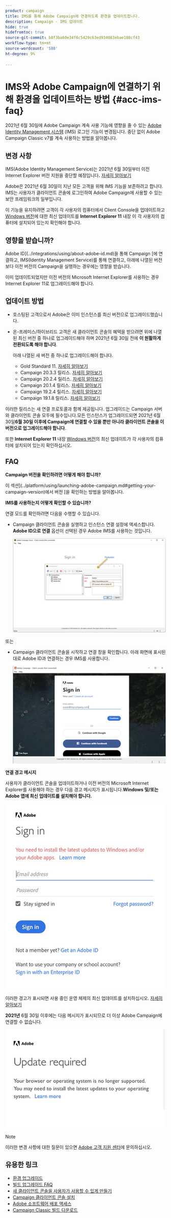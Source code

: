 ```yaml
---
product: campaign
title: IMS를 통해 Adobe Campaign에 연결하도록 환경을 업데이트합니다.
description: Campaign - IMS 업데이트
hide: true
hidefromtoc: true
source-git-commit: b8f3ba60e34f6c5429c63ed934083ebae180cf43
workflow-type: tm+mt
source-wordcount: '588'
ht-degree: 9%

---
```


# IMS와 Adobe Campaign에 연결하기 위해 환경을 업데이트하는 방법 {#acc-ims-faq}

2021년 6월 30일에 Adobe Campaign 계속 사용 기능에 영향을 줄 수 있는 [Adobe Identity Management 시스템](https://helpx.adobe.com/enterprise/using/identity.html) (IMS) 로그인 기능이 변경됩니다. 중단 없이 Adobe Campaign Classic v7를 계속 사용하는 방법을 알아봅니다.

## 변경 사항

IMS(Adobe Identity Management Service)는 2021년 6월 30일부터 이전 Internet Explorer 버전 지원을 중단할 예정입니다&#x200B;**.** [자세히 알아보기](https://helpx.adobe.com/x-productkb/global/update-operating-system-and-browser.html)

Adobe은 2021년 6월 30일이 지난 모든 고객을 위해 IMS 기능을 보존하려고 합니다. IMS는 사용자가 클라이언트 콘솔에 로그인하여 Adobe Campaign에 사용할 수 있는 보안 프레임워크의 일부입니다.

이 기능을 유지하려면 고객이 각 사용자의 컴퓨터에서 Client Console을 업데이트하고 [Windows 버전](../rn/using/compatibility-matrix.md#ClientConsoleoperatingsystems)에 대한 최신 업데이트를 **Internet Explorer 11** 내장 이 각 사용자의 컴퓨터에 설치되어 있는지 확인해야 합니다.

## 영향을 받습니까?

Adobe ID](../integrations/using/about-adobe-id.md)을 통해 Campaign [에 연결하고, IMS(Identity Management Service)를 통해 연결하고, 아래에 나열된 버전보다 이전 버전의 Campaign을 실행하는 경우에는 영향을 받습니다.

이미 업데이트되었지만 이전 버전의 Microsoft Internet Explorer를 사용하는 경우 Internet Explorer 11로 업그레이드해야 합니다.

## 업데이트 방법

* 호스팅된 고객으로서 Adobe은 이미 인스턴스를 최신 버전으로 업그레이드했습니다.

* 온-프레미스/하이브리드 고객은 새 클라이언트 콘솔의 혜택을 받으려면 위에 나열된 최신 버전 중 하나로 업그레이드해야 하며 2021년 6월 30일 전에 **이 원활하게 전환되도록 해야 합니다**.

   아래 나열된 새 버전 중 하나로 업그레이드해야 합니다.

   * Gold Standard 11. [자세히 알아보기](../rn/using/gold-standard.md)
   * Campaign 20.3.3 릴리스. [자세히 알아보기](../rn/using/release--20-3.md)
   * Campaign 20.2.4 릴리스. [자세히 알아보기](../rn/using/release--20-2.md)
   * Campaign 20.1.4 릴리스. [자세히 알아보기](../rn/using/release--20-1.md)
   * Campaign 19.2.4 릴리스. [자세히 알아보기](../rn/using/release--19-2.md)
   * Campaign 19.1.8 릴리스. [자세히 알아보기](../rn/using/release--19-1.md)

이러한 릴리스는 새 연결 프로토콜과 함께 제공됩니다. 업그레이드는 Campaign 서버와 클라이언트 콘솔 모두에 필수입니다.모든 인스턴스가 업그레이드되면 2021년 6월 30일&#x200B;**6월 30일 이후에 Campaign에 연결할 수 있을 뿐만 아니라 클라이언트 콘솔을 이 버전으로 업그레이드해야 합니다**.

또한 **Internet Explorer 11** 내장 [Windows 버전](../rn/using/compatibility-matrix.md#ClientConsoleoperatingsystems)의 최신 업데이트가 각 사용자의 컴퓨터에 설치되어 있는지 확인하십시오.

## FAQ

**Campaign 버전을 확인하려면 어떻게 해야 합니까?**

이 섹션](../platform/using/launching-adobe-campaign.md#getting-your-campaign-version)에서 버전 [을 확인하는 방법을 알아봅니다.


**IMS를 사용하는지 어떻게 확인할 수 있습니까?**

연결 모드를 확인하려면 다음을 수행할 수 있습니다.

* Campaign 클라이언트 콘솔을 실행하고 인스턴스 연결 설정에 액세스합니다. **Adobe ID으로 연결** 옵션이 선택된 경우 Adobe IMS를 사용하는 것입니다.

   ![](../integrations/using/assets/ims_1.png)

또는

* Campaign 클라이언트 콘솔을 시작하고 연결 창을 확인합니다. 아래 화면에 표시된 대로 Adobe ID과 연결하는 경우 IMS를 사용합니다.

   ![](../integrations/using/assets/adobeID.png)

**연결 경고 메시지**

사용자가 클라이언트 콘솔을 업데이트하거나 이전 버전의 Microsoft Internet Explorer를 사용해야 하는 경우 다음 경고 메시지가 표시됩니다.**Windows 및/또는 Adobe 앱에 최신 업데이트를 설치해야 합니다.**

![](../integrations/using/assets/do-not-localize/errorMsg.png)

이러한 경고가 표시되면 사용 중인 운영 체제의 최신 업데이트를 설치하십시오. [자세히 알아보기](https://helpx.adobe.com/x-productkb/global/update-operating-system-and-browser.html)

**2021년** 6월 30일 이후에는 다음 메시지가 표시되므로 더 이상 Adobe Campaign에 연결할 수 없습니다.

![](../integrations/using/assets/do-not-localize/errorUpdateReq.png)

>[!NOTE]
>
>이러한 변경 사항에 대한 질문이 있으면 [Adobe 고객 지원 센터](https://helpx.adobe.com/kr/enterprise/admin-guide.html/enterprise/using/support-for-experience-cloud.ug.html)에 문의하십시오.


## 유용한 링크

* [환경 업그레이드](../production/using/build-upgrade.md)
* [빌드 업그레이드 FAQ](../platform/using/faq-build-upgrade.md)
* [새 클라이언트 콘솔을 사용자가 사용할 수 있게 만들기](../installation/using/client-console-availability-for-windows.md)
* [Campaign 클라이언트 콘솔 설치](../installation/using/installing-the-client-console.md)
* [Adobe 소프트웨어 배포 액세스](https://experienceleague.adobe.com/docs/experience-cloud/software-distribution/home.html?lang=en)
* [Campaign Classic 빌드 다운로드](https://experience.adobe.com/#/downloads/content/software-distribution/en/campaign.html)